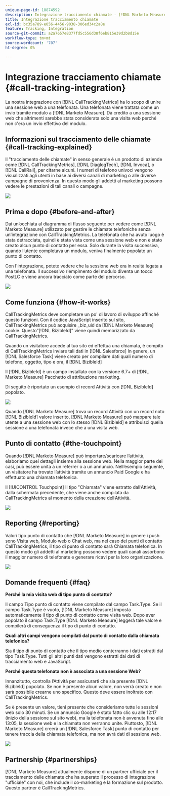 ```yaml
---
unique-page-id: 18874592
description: Integrazione tracciamento chiamate - [!DNL Marketo Measure] - Documentazione del prodotto
title: Integrazione tracciamento chiamate
exl-id: bc35a789-e056-4456-9038-306ed34c2a8e
feature: Tracking, Integration
source-git-commit: a2a7657e8377fd5c556d38f6eb815e39d2b8d15e
workflow-type: tm+mt
source-wordcount: '707'
ht-degree: 0%

---
```


# Integrazione tracciamento chiamate {#call-tracking-integration}

La nostra integrazione con [!DNL CallTrackingMetrics] ha lo scopo di unire una sessione web a una telefonata. Una telefonata viene trattata come un invio tramite modulo a [!DNL Marketo Measure]. Dà credito a una sessione web che altrimenti sarebbe stata considerata solo una visita web perché non c&#39;era un invio effettivo del modulo.

## Informazioni sul tracciamento delle chiamate {#call-tracking-explained}

Il &quot;tracciamento delle chiamate&quot; in senso generale è un prodotto di aziende come [!DNL CallTrackingMetrics], [!DNL DiaglogTech], [!DNL Invoca], o [!DNL CallRail], per citarne alcuni. I numeri di telefono univoci vengono visualizzati agli utenti in base ai diversi canali di marketing o alle diverse campagne di provenienza. In questo modo gli addetti al marketing possono vedere le prestazioni di tali canali o campagne.

![](assets/1.png)

## Prima e dopo {#before-and-after}

Dai un’occhiata al diagramma di flusso seguente per vedere come [!DNL Marketo Measure] utilizzato per gestire le chiamate telefoniche senza un’integrazione con CallTrackingMetrics. La telefonata che ha avuto luogo è stata detracciata, quindi è stata vista come una sessione web e non è stato creato alcun punto di contatto per essa. Solo durante la visita successiva, quando l’utente completava un modulo, veniva finalmente popolato un punto di contatto.

Con l&#39;integrazione, potete vedere che la sessione web era in realtà legata a una telefonata. Il successivo riempimento del modulo diventa un tocco PostLC e viene ancora tracciato come parte del percorso.

![](assets/2.png)

## Come funziona {#how-it-works}

CallTrackingMetrics deve completare un po&#39; di lavoro di sviluppo affinché questo funzioni. Con il codice JavaScript inserito sul sito, CallTrackingMetrics può acquisire _biz_uid da [!DNL Marketo Measure] cookie. Questo&quot;[!DNL BizibleId]&quot; viene quindi memorizzato da CallTrackingMetrics.

Quando un visitatore accede al tuo sito ed effettua una chiamata, è compito di CallTrackingMetrics inviare tali dati in [!DNL Salesforce]  In genere, un [!DNL Salesforce Task] viene creato per compilare dati quali numero di telefono, oggetto, tipo e ora, il [!DNL BizibleId]

Il [!DNL BizibleId] è un campo installato con la versione 6.7+ di [!DNL Marketo Measure] Pacchetto di attribuzione marketing.

Di seguito è riportato un esempio di record Attività con [!DNL BizibleId] popolato.

![](assets/3.png)

Quando [!DNL Marketo Measure] trova un record Attività con un record noto [!DNL BizibleId] valore inserito, [!DNL Marketo Measure] può mappare tale utente a una sessione web con lo stesso [!DNL BizibleId] e attribuisci quella sessione a una telefonata invece che a una visita web.

## Punto di contatto {#the-touchpoint}

Quando [!DNL Marketo Measure] può importare/scaricare l’attività, elaboriamo quei dettagli insieme alla sessione web. Nella maggior parte dei casi, può essere unita a un referrer o a un annuncio. Nell’esempio seguente, un visitatore ha trovato l’attività tramite un annuncio Paid Google e ha effettuato una chiamata telefonica.

Il [!UICONTROL Touchpoint] Il tipo &quot;Chiamata&quot; viene estratto dall’Attività, dalla schermata precedente, che viene anche compilata da CallTrackingMetrics al momento della creazione dell’Attività.

![](assets/4.png)

## Reporting {#reporting}

Valori tipo punto di contatto che [!DNL Marketo Measure] in genere i push sono Visita web, Modulo web o Chat web, ma nel caso dei punti di contatto CallTrackingMetrics, il tipo di punto di contatto sarà Chiamata telefonica. In questo modo gli addetti al marketing possono vedere quali canali assorbono il maggior numero di telefonate e generare ricavi per la loro organizzazione.

![](assets/5.png)

## Domande frequenti {#faq}

**Perché la mia visita web di tipo punto di contatto?**

Il campo Tipo punto di contatto viene compilato dal campo Task.Type. Se il campo Task.Type è vuoto, [!DNL Marketo Measure] imposta automaticamente il tipo di punto di contatto come visita web. Dopo aver popolato il campo Task.Type [!DNL Marketo Measure] leggerà tale valore e compilerà di conseguenza il tipo di punto di contatto.

**Quali altri campi vengono compilati dal punto di contatto dalla chiamata telefonica?**

Sia il tipo di punto di contatto che il tipo medio conterranno i dati estratti dal tipo Task.Type. Tutti gli altri punti dati vengono estratti dai dati di tracciamento web e JavaScript.

**Perché questa telefonata non è associata a una sessione Web?**

Innanzitutto, controlla l’Attività per assicurarti che sia presente [!DNL BizibleId] popolato. Se non è presente alcun valore, non verrà creato e non sarà possibile crearne uno specifico. Questo deve essere inoltrato con CallTrackingMetrics.

Se è presente un valore, tieni presente che consideriamo tutte le sessioni web solo 30 minuti. Se un annuncio Google è stato fatto clic su alle 12:17 (inizio della sessione sul sito web), ma la telefonata non è avvenuta fino alle 13:05, la sessione web e la chiamata non verranno unite. Piuttosto, [!DNL Marketo Measure] creerà un [!DNL Salesforce Task] punto di contatto per tenere traccia della chiamata telefonica, ma non avrà dati di sessione web.

![](assets/6.png)

## Partnership {#partnerships}

[!DNL Marketo Measure] attualmente dispone di un partner ufficiale per il tracciamento delle chiamate che ha superato il processo di integrazione &quot;ufficiale&quot; con noi, che include il co-marketing e la formazione sul prodotto. Questo partner è CallTrackingMetrics.

